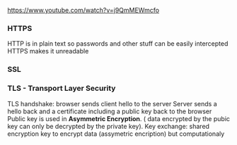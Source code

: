 https://www.youtube.com/watch?v=j9QmMEWmcfo
### HTTPS
HTTP is in plain text so passwords and other stuff can be easily intercepted
HTTPS makes it unreadable 
### SSL
### TLS - Transport Layer Security
TLS handshake:
browser sends client hello to the server
Server sends a hello back and a certificate including a public key back to the browser
Public key is used in **Asymmetric Encryption**. ( data encrypted by the pubic key can only be decrypted by the private key).
Key exchange: shared encryption key to encrypt data (assymetric encription)
but computationaly 
